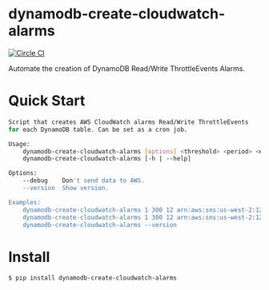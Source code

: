 # dynamodb-create-cloudwatch-alarms

[![Circle CI](https://circleci.com/gh/percolate/dynamodb-create-cloudwatch-alarms.svg?style=svg)](https://circleci.com/gh/percolate/dynamodb-create-cloudwatch-alarms)

Automate the creation of DynamoDB Read/Write ThrottleEvents Alarms.

# Quick Start
```bash
Script that creates AWS CloudWatch alarms Read/Write ThrottleEvents
for each DynamoDB table. Can be set as a cron job.

Usage:
    dynamodb-create-cloudwatch-alarms [options] <threshold> <period> <eval_period> <sns_topic_arn> <region>
    dynamodb-create-cloudwatch-alarms [-h | --help]

Options:
    --debug    Don't send data to AWS.
    --version  Show version.

Examples:
    dynamodb-create-cloudwatch-alarms 1 300 12 arn:aws:sns:us-west-2:123456789012:dynamodb us-west-2
    dynamodb-create-cloudwatch-alarms 1 300 12 arn:aws:sns:us-west-2:123456789012:dynamodb us-west-2 --debug
    dynamodb-create-cloudwatch-alarms --version
```

# Install
```bash
$ pip install dynamodb-create-cloudwatch-alarms
```

